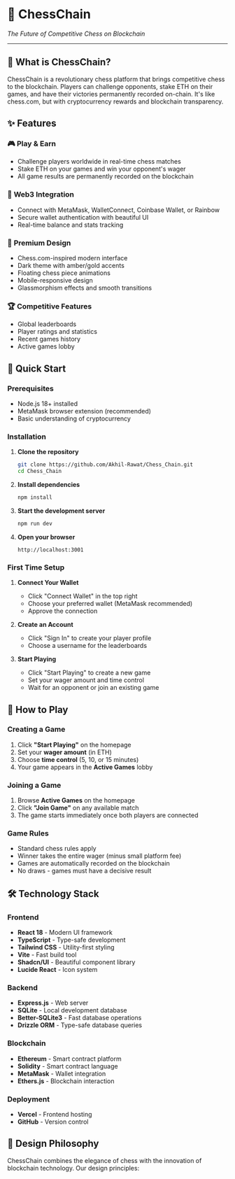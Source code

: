 # 👑 ChessChain

*The Future of Competitive Chess on Blockchain*

---

## 🌟 What is ChessChain?

ChessChain is a revolutionary chess platform that brings competitive chess to the blockchain. Players can challenge opponents, stake ETH on their games, and have their victories permanently recorded on-chain. It's like chess.com, but with cryptocurrency rewards and blockchain transparency.

## ✨ Features

### 🎮 **Play & Earn**
- Challenge players worldwide in real-time chess matches
- Stake ETH on your games and win your opponent's wager
- All game results are permanently recorded on the blockchain

### 🔐 **Web3 Integration**
- Connect with MetaMask, WalletConnect, Coinbase Wallet, or Rainbow
- Secure wallet authentication with beautiful UI
- Real-time balance and stats tracking

### 🎨 **Premium Design**
- Chess.com-inspired modern interface
- Dark theme with amber/gold accents
- Floating chess piece animations
- Mobile-responsive design
- Glassmorphism effects and smooth transitions

### 🏆 **Competitive Features**
- Global leaderboards
- Player ratings and statistics
- Recent games history
- Active games lobby

## 🚀 Quick Start

### Prerequisites
- Node.js 18+ installed
- MetaMask browser extension (recommended)
- Basic understanding of cryptocurrency

### Installation

1. **Clone the repository**
   ```bash
   git clone https://github.com/Akhil-Rawat/Chess_Chain.git
   cd Chess_Chain
   ```

2. **Install dependencies**
   ```bash
   npm install
   ```

3. **Start the development server**
   ```bash
   npm run dev
   ```

4. **Open your browser**
   ```
   http://localhost:3001
   ```

### First Time Setup

1. **Connect Your Wallet**
   - Click "Connect Wallet" in the top right
   - Choose your preferred wallet (MetaMask recommended)
   - Approve the connection

2. **Create an Account**
   - Click "Sign In" to create your player profile
   - Choose a username for the leaderboards

3. **Start Playing**
   - Click "Start Playing" to create a new game
   - Set your wager amount and time control
   - Wait for an opponent or join an existing game

## 🎯 How to Play

### Creating a Game
1. Click **"Start Playing"** on the homepage
2. Set your **wager amount** (in ETH)
3. Choose **time control** (5, 10, or 15 minutes)
4. Your game appears in the **Active Games** lobby

### Joining a Game
1. Browse **Active Games** on the homepage
2. Click **"Join Game"** on any available match
3. The game starts immediately once both players are connected

### Game Rules
- Standard chess rules apply
- Winner takes the entire wager (minus small platform fee)
- Games are automatically recorded on the blockchain
- No draws - games must have a decisive result

## 🛠️ Technology Stack

### Frontend
- **React 18** - Modern UI framework
- **TypeScript** - Type-safe development
- **Tailwind CSS** - Utility-first styling
- **Vite** - Fast build tool
- **Shadcn/UI** - Beautiful component library
- **Lucide React** - Icon system

### Backend
- **Express.js** - Web server
- **SQLite** - Local development database
- **Better-SQLite3** - Fast database operations
- **Drizzle ORM** - Type-safe database queries

### Blockchain
- **Ethereum** - Smart contract platform
- **Solidity** - Smart contract language
- **MetaMask** - Wallet integration
- **Ethers.js** - Blockchain interaction

### Deployment
- **Vercel** - Frontend hosting
- **GitHub** - Version control

## 🎨 Design Philosophy

ChessChain combines the elegance of chess with the innovation of blockchain technology. Our design principles:
